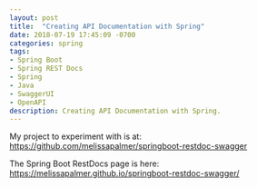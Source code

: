 ```yaml
---
layout: post
title:  "Creating API Documentation with Spring"
date: 2018-07-19 17:45:09 -0700
categories: spring
tags: 
- Spring Boot
- Spring REST Docs
- Spring
- Java 
- SwaggerUI 
- OpenAPI
description: Creating API Documentation with Spring.
---
```


My project to experiment with is at: https://github.com/melissapalmer/springboot-restdoc-swagger

The Spring Boot RestDocs page is here: https://melissapalmer.github.io/springboot-restdoc-swagger/